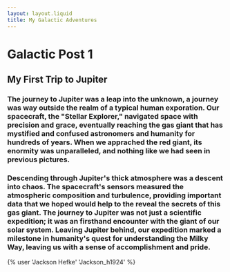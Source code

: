 ```yaml
---
layout: layout.liquid
title: My Galactic Adventures
---
```


# Galactic Post 1 #
## My First Trip to Jupiter ##
### The journey to Jupiter was a leap into the unknown, a journey was way outside the realm of a typical human exporation. Our spacecraft, the "Stellar Explorer," navigated space with precision and grace, eventually reaching the gas giant that has mystified and confused astronomers and humanity for hundreds of years. When we apprached the red giant, its enormity was unparalleled, and nothing like we had seen in previous pictures. ###

### Descending through Jupiter's thick atmosphere was a descent into chaos. The spacecraft's sensors measured the atmospheric composition and turbulence, providing important data that we hoped would help to the reveal the secrets of this gas giant. The journey to Jupiter was not just a scientific expedition; it was an firsthand encounter with the giant of our solar system. Leaving Jupiter behind, our expedition marked a milestone in humanity's quest for understanding the Milky Way, leaving us with a sense of accomplishment and pride. ###
{% user 'Jackson Hefke' 'Jackson_h1924' %}